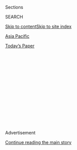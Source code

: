<div id="app">

<div>

<div>

<div>

<div class="NYTAppHideMasthead css-1q2w90k e1suatyy0">

<div class="section css-ui9rw0 e1suatyy2">

<div class="css-eph4ug er09x8g0">

<div class="css-6n7j50">

</div>

<span class="css-1dv1kvn">Sections</span>

<div class="css-10488qs">

<span class="css-1dv1kvn">SEARCH</span>

</div>

[Skip to content](#site-content)[Skip to site index](#site-index)

</div>

<div id="masthead-section-label" class="css-1wr3we4 eaxe0e00">

[Asia
Pacific](https://www.nytimes.com/section/world/asia)

</div>

<div class="css-10698na e1huz5gh0">

</div>

</div>

<div id="masthead-bar-one" class="section hasLinks css-15hmgas e1csuq9d3">

<div class="css-uqyvli e1csuq9d0">

</div>

<div class="css-1uqjmks e1csuq9d1">

</div>

<div class="css-9e9ivx">

[](https://myaccount.nytimes.com/auth/login?response_type=cookie&client_id=vi)

</div>

<div class="css-1bvtpon e1csuq9d2">

[Today’s
Paper](https://www.nytimes.com/section/todayspaper)

</div>

</div>

</div>

</div>

<div data-aria-hidden="false">

<div id="site-content" data-role="main">

<div>

<div class="css-1aor85t" style="opacity:0.000000001;z-index:-1;visibility:hidden">

<div class="css-1hqnpie">

<div class="css-epjblv">

<span class="css-17xtcya">[Asia
Pacific](/section/world/asia)</span><span class="css-x15j1o">|</span><span class="css-fwqvlz">They
Run the World’s Biggest Countries. Their Talk Won’t Be
Easy.</span>

</div>

<div class="css-k008qs">

<div class="css-1iwv8en">

<span class="css-18z7m18"></span>

<div>

</div>

</div>

<span class="css-1n6z4y">https://nyti.ms/316amlF</span>

<div class="css-1705lsu">

<div class="css-4xjgmj">

<div class="css-4skfbu" data-role="toolbar" data-aria-label="Social Media Share buttons, Save button, and Comments Panel with current comment count" data-testid="share-tools">

  - 
  - 
  - 
  - 
    
    <div class="css-6n7j50">
    
    </div>

  - 

</div>

</div>

</div>

</div>

</div>

</div>

<div id="NYT_TOP_BANNER_REGION" class="css-13pd83m">

</div>

<div id="top-wrapper" class="css-1sy8kpn">

<div id="top-slug" class="css-l9onyx">

Advertisement

</div>

[Continue reading the main
story](#after-top)

<div class="ad top-wrapper" style="text-align:center;height:100%;display:block;min-height:250px">

<div id="top" class="place-ad" data-position="top" data-size-key="top">

</div>

</div>

<div id="after-top">

</div>

</div>

<div>

<div id="sponsor-wrapper" class="css-1hyfx7x">

<div id="sponsor-slug" class="css-19vbshk">

Supported by

</div>

[Continue reading the main
story](#after-sponsor)

<div id="sponsor" class="ad sponsor-wrapper" style="text-align:center;height:100%;display:block">

</div>

<div id="after-sponsor">

</div>

</div>

<div class="css-186x18t">

</div>

<div class="css-1vkm6nb ehdk2mb0">

# They Run the World’s Biggest Countries. Their Talk Won’t Be Easy.

</div>

As Narendra Modi of India and Xi Jinping of China meet, a host of
potential conflicts are sharing the room with them.

<div class="css-79elbk" data-testid="photoviewer-wrapper">

<div class="css-z3e15g" data-testid="photoviewer-wrapper-hidden">

</div>

<div class="css-1a48zt4 ehw59r15" data-testid="photoviewer-children">

![<span class="css-16f3y1r e13ogyst0" data-aria-hidden="true">Students
in Chennai, India, on Thursday sat in a formation that said “Xi Jinping"
in Chinese, ahead of the informal Friday summit meeting with India’s
prime minister, Narendra
Modi.</span><span class="css-cnj6d5 e1z0qqy90" itemprop="copyrightHolder"><span class="css-1ly73wi e1tej78p0">Credit...</span><span><span>P.
Ravikumar/Reuters</span></span></span>](https://static01.nyt.com/images/2019/10/11/world/11china-india-1sub/merlin_162469455_5b9f11a6-045c-42fb-b97d-8085df6cefe6-articleLarge.jpg?quality=75&auto=webp&disable=upscale)

</div>

</div>

<div class="css-18e8msd">

<div class="css-vp77d3 epjyd6m0">

<div class="css-hus3qt ey68jwv0" data-aria-hidden="true">

[![Jeffrey
Gettleman](https://static01.nyt.com/images/2018/10/10/multimedia/author-jeffrey-gettleman/author-jeffrey-gettleman-thumbLarge.png
"Jeffrey Gettleman")](https://www.nytimes.com/by/jeffrey-gettleman)

</div>

<div class="css-1baulvz">

By [<span class="css-1baulvz last-byline" itemprop="name">Jeffrey
Gettleman</span>](https://www.nytimes.com/by/jeffrey-gettleman)

</div>

</div>

  - 
    
    <div class="css-ld3wwf e16638kd2">
    
    Published Oct. 11, 2019Updated June 16,
    2020
    
    </div>

  - 
    
    <div class="css-4xjgmj">
    
    <div class="css-pvvomx" data-role="toolbar" data-aria-label="Social Media Share buttons, Save button, and Comments Panel with current comment count" data-testid="share-tools">
    
      - 
      - 
      - 
      - 
        
        <div class="css-6n7j50">
        
        </div>
    
      - 
    
    </div>
    
    </div>

</div>

<div class="css-mdjrty">

[阅读简体中文版](https://cn.nytimes.com/world/20191012/narendra-modi-xi-jinping-india-china/ "Read in Simplified Chinese")[閱讀繁體中文版](https://cn.nytimes.com/world/20191012/narendra-modi-xi-jinping-india-china/zh-hant/ "Read in Traditional Chinese")

</div>

</div>

<div class="section meteredContent css-1r7ky0e" name="articleBody" itemprop="articleBody">

<div class="css-1fanzo5 StoryBodyCompanionColumn">

<div class="css-53u6y8">

NEW DELHI — China’s leader, Xi Jinping, swept into India on
Friday<span class="css-8l6xbc evw5hdy0"> </span>for a quick meeting with
Prime Minister Narendra Modi. “Frenemies,’’ is how a senior Indian
official has described the [India-China
relationship](https://www.nytimes.com/2018/04/26/world/asia/narendra-modi-xi-jinping-china-india.html).

The two giant countries are neighbors and strategic rivals. They’re
nuclear-armed, and their relationship is as complicated as ever. Mr. Xi
and Mr. Modi are the most dominating leaders their nations have produced
in decades, and both have outsize personalties. But with each other,
they have no choice but to
listen.

[China](https://www.nytimes.com/2020/06/16/world/asia/india-china-border.html)
wants to keep India from drifting closer to the United States, where Mr.
Modi recently received a warm welcome from President Trump.
[India](https://www.nytimes.com/2020/06/16/world/asia/india-china-border.html)
wants China to rebalance trade flows by buying more Indian good and
services and to back away from the border disputes that have dogged
their countries for years. A good relationship would help both countries
in their aspirations to be world powers.

But it has been up and down for years. The two nations fought a short
but intense war in the 1960s (China won) and have supported insurgencies
in each other’s backyards and sparred over trade deficits (China is
winning that one as well).

</div>

</div>

<div class="css-1fanzo5 StoryBodyCompanionColumn">

<div class="css-53u6y8">

This summit meeting almost did not happen. Mr. Xi kept Mr. Modi hanging
until the last minute, confirming just a few days ago that he was
actually coming to India. Apparently, China was upset with India about
some recent military exercises near the border.

It is scheduled to be a fast trip. Mr. Xi will be on the ground for
about 24 hours, landing in the southern city of Chennai around 2 p.m.,
visiting some Hindu monuments, attending a fancy dinner and then having
an hourlong one-on-one chat with Mr. Modi on Saturday morning.

They have no shortage of issues to untangle. Here are a few.

## Kashmir

</div>

</div>

<div class="css-79elbk" data-testid="photoviewer-wrapper">

<div class="css-z3e15g" data-testid="photoviewer-wrapper-hidden">

</div>

<div class="css-1a48zt4 ehw59r15" data-testid="photoviewer-children">

![<span class="css-16f3y1r e13ogyst0" data-aria-hidden="true">Clashes in
Soura, Srinagar, in Indian-held Kashmir, last
month. </span><span class="css-cnj6d5 e1z0qqy90" itemprop="copyrightHolder"><span class="css-1ly73wi e1tej78p0">Credit...</span><span>Atul
Loke for The New York
Times</span></span>](https://static01.nyt.com/images/2019/10/11/world/11china-india-2/merlin_160720962_857059fc-8aae-457d-acf6-d76ace431caa-articleLarge.jpg?quality=75&auto=webp&disable=upscale)

</div>

</div>

<div class="css-1fanzo5 StoryBodyCompanionColumn">

<div class="css-53u6y8">

In August, Mr. Modi’s government essentially annexed Kashmir, a disputed
Himalayan territory that has long been a source of conflict between
India and Pakistan. But this also created “bad blood” with China, said
Brahma Chellaney, a professor of strategic studies at the Center for
Policy Research in New Delhi.

Part of the reason is that China also claims a piece of Kashmir: a high
altitude plateau called Aksai Chin. Mr. Modi’s decision to strip away
the statehood of Jammu and Kashmir and split the territory into two new
federally controlled enclaves was seen as a hardening of India’s
position and a possible threat to China’s claims. Much of the
India-China border is disputed, which is likely to come up during this
meeting.

</div>

</div>

<div class="css-1fanzo5 StoryBodyCompanionColumn">

<div class="css-53u6y8">

China’s ally, Pakistan, is India’s most bitter rival, and Pakistani
officials, including Prime Minister Imran Khan, have made a huge stink
about Kashmir. Pakistan also claims parts of Kashmir and has accused Mr.
Modi of genocide.

</div>

</div>

<div>

</div>

<div class="css-1fanzo5 StoryBodyCompanionColumn">

<div class="css-53u6y8">

Mr. Modi is likely to reassure Mr. Xi that India does not plan to change
the international borders and that Kashmir is purely an internal issue.

Kashmir is such a sensitive issue in India and Pakistan that it would be
nearly impossible for Mr. Xi to say anything publicly on it without
angering one of
them.

## Pakistan

</div>

</div>

<div class="css-79elbk" data-testid="photoviewer-wrapper">

<div class="css-z3e15g" data-testid="photoviewer-wrapper-hidden">

</div>

<div class="css-1a48zt4 ehw59r15" data-testid="photoviewer-children">

<div class="css-1xdhyk6 erfvjey0">

<span class="css-1ly73wi e1tej78p0">Image</span>

<div class="css-zjzyr8">

<div data-testid="lazyimage-container" style="height:257.77777777777777px">

</div>

</div>

</div>

<span class="css-16f3y1r e13ogyst0" data-aria-hidden="true">A protest
against India in Pakistan-held Kashmir last
month. </span><span class="css-cnj6d5 e1z0qqy90" itemprop="copyrightHolder"><span class="css-1ly73wi e1tej78p0">Credit...</span><span>Saiyna
Bashir for The New York Times</span></span>

</div>

</div>

<div class="css-1fanzo5 StoryBodyCompanionColumn">

<div class="css-53u6y8">

This is probably going to be a whole separate discussion. India has been
on an intense lobbying campaign to discredit Pakistan, accusing Pakistan
of secretly supporting terrorists. In the next few days, a financial
task force based in Paris will be holding a meeting to review Pakistan’s
behavior. India wants China to join the effort to blacklist Pakistan,
which could bring Pakistan’s economy to its knees.

</div>

</div>

<div class="css-1fanzo5 StoryBodyCompanionColumn">

<div class="css-53u6y8">

But Mr. Xi’s<span class="css-8l6xbc evw5hdy0"> </span>government has
invested billions of dollars in Pakistan and is rapidly turning the
country into a Chinese client state — selling Pakistan Chinese weaponry
and letting Pakistan in on secret Chinese technology. Despite the fact
that China is persecuting Uighur Muslims in its western Xinjiang region
and forcing them into camps, Pakistani officials rely on China too
heavily for much outcry on that issue.

</div>

</div>

<div>

</div>

<div class="css-1fanzo5 StoryBodyCompanionColumn">

<div class="css-53u6y8">

Just last week, a Chinese official said China would help Kashmiris “get
their fundamental rights and justice’’ and that “[China will stand by
Pakistan.](https://indianexpress.com/article/india/china-on-kashmir-lockdown-india-pakistan-6055722/)’’
That infuriated the
Indians.

## Trade Imbalance

</div>

</div>

<div class="css-79elbk" data-testid="photoviewer-wrapper">

<div class="css-z3e15g" data-testid="photoviewer-wrapper-hidden">

</div>

<div class="css-1a48zt4 ehw59r15" data-testid="photoviewer-children">

<div class="css-1xdhyk6 erfvjey0">

<span class="css-1ly73wi e1tej78p0">Image</span>

<div class="css-zjzyr8">

<div data-testid="lazyimage-container" style="height:257.1333333333334px">

</div>

</div>

</div>

<span class="css-16f3y1r e13ogyst0" data-aria-hidden="true">An onion
market in Niphad,
India. </span><span class="css-cnj6d5 e1z0qqy90" itemprop="copyrightHolder"><span class="css-1ly73wi e1tej78p0">Credit...</span><span>Atul
Loke for The New York Times</span></span>

</div>

</div>

<div class="css-1fanzo5 StoryBodyCompanionColumn">

<div class="css-53u6y8">

Chinese phones. Chinese screws. Chinese plastic toys. China exports much
more to India than India does to China. The trade deficit has ballooned
to nearly $60 billion<span class="css-8l6xbc evw5hdy0"> </span>in
China’s favor.

Just 10 years ago, many people spoke of China’s and India’s economic
growth in the same breath. Not any more. China’s economy is now five
times bigger. While China has become the world’s manufacturer, India is
still largely agrarian.

</div>

</div>

<div>

</div>

<div class="css-1fanzo5 StoryBodyCompanionColumn">

<div class="css-53u6y8">

Mr. Modi is likely to ask Mr. Xi to let in more Indian pharmaceuticals
and ease some of the trade barriers, but Chinese analysts do not
anticipate big changes.

</div>

</div>

<div class="css-1fanzo5 StoryBodyCompanionColumn">

<div class="css-53u6y8">

“India has worked very hard on the trade imbalance for a long time but
with no substantial improvement,’’ said Lu Yang, a South Asia scholar at
Beijing’s Tsinghua University.

If the economic gap widens, **“**India might end up as China’s Mexico, a
cheap-labor reservoir rather than an equal power,’’ said Jonathan
Holslag, professor of international politics at the Free University in
Brussels.

## Themselves

</div>

</div>

<div class="css-79elbk" data-testid="photoviewer-wrapper">

<div class="css-z3e15g" data-testid="photoviewer-wrapper-hidden">

</div>

<div class="css-1a48zt4 ehw59r15" data-testid="photoviewer-children">

<div class="css-1xdhyk6 erfvjey0">

<span class="css-1ly73wi e1tej78p0">Image</span>

<div class="css-zjzyr8">

<div data-testid="lazyimage-container" style="height:282.2666666666667px">

</div>

</div>

</div>

<span class="css-16f3y1r e13ogyst0" data-aria-hidden="true">Mr. Modi,
left, and Mr. Xi in Wuhan, China, last
year. </span><span class="css-cnj6d5 e1z0qqy90" itemprop="copyrightHolder"><span class="css-1ly73wi e1tej78p0">Credit...</span><span>India’s
Press Information Bureau</span></span>

</div>

</div>

<div class="css-1fanzo5 StoryBodyCompanionColumn">

<div class="css-53u6y8">

A little boss bonding is built into the program.

Mr. Modi plans to bring Mr. Xi to some monuments in Mamallapuram, an old
seaside town near Chennai. There’s also a private dinner and a
[“cultural
program,’](https://www.hindustantimes.com/india-news/narendra-modi-and-xi-jinping-aim-for-wuhan-encore/story-2zVlXsadCbHfhl8MUi3BFN.html)’
according to the Indian news media.

Last year, in Wuhan, China, during a similar summit meeting, the two
leaders tried their best not to look wooden as they strolled around a
lake and posed for pictures. It didn’t seem to work.

“One does not notice any special chemistry between them,’’ said Alka
Acharya, a professor at Jawaharlal Nehru University in New Delhi.

Still, she said, they are trying and a “reasonable rapport has been
established.’’  

Sameer Yasir contributed reporting from New Delhi.

</div>

</div>

</div>

<div>

</div>

<div>

</div>

<div>

</div>

<div>

<div id="bottom-wrapper" class="css-1ede5it">

<div id="bottom-slug" class="css-l9onyx">

Advertisement

</div>

[Continue reading the main
story](#after-bottom)

<div id="bottom" class="ad bottom-wrapper" style="text-align:center;height:100%;display:block;min-height:90px">

</div>

<div id="after-bottom">

</div>

</div>

</div>

</div>

</div>

## Site Index

<div>

</div>

## Site Information Navigation

  - [© <span>2020</span> <span>The New York Times
    Company</span>](https://help.nytimes.com/hc/en-us/articles/115014792127-Copyright-notice)

<!-- end list -->

  - [NYTCo](https://www.nytco.com/)
  - [Contact
    Us](https://help.nytimes.com/hc/en-us/articles/115015385887-Contact-Us)
  - [Work with us](https://www.nytco.com/careers/)
  - [Advertise](https://nytmediakit.com/)
  - [T Brand Studio](http://www.tbrandstudio.com/)
  - [Your Ad
    Choices](https://www.nytimes.com/privacy/cookie-policy#how-do-i-manage-trackers)
  - [Privacy](https://www.nytimes.com/privacy)
  - [Terms of
    Service](https://help.nytimes.com/hc/en-us/articles/115014893428-Terms-of-service)
  - [Terms of
    Sale](https://help.nytimes.com/hc/en-us/articles/115014893968-Terms-of-sale)
  - [Site
    Map](https://spiderbites.nytimes.com)
  - [Help](https://help.nytimes.com/hc/en-us)
  - [Subscriptions](https://www.nytimes.com/subscription?campaignId=37WXW)

</div>

</div>

</div>

</div>
